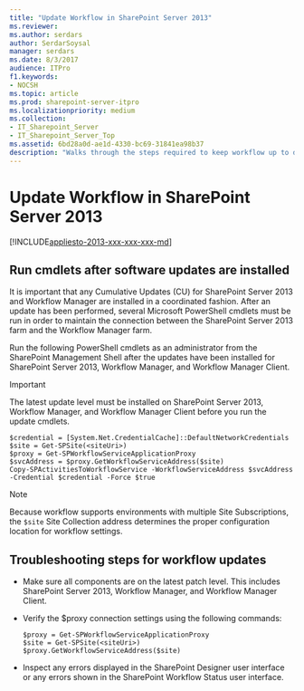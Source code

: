 ```yaml
---
title: "Update Workflow in SharePoint Server 2013"
ms.reviewer: 
ms.author: serdars
author: SerdarSoysal
manager: serdars
ms.date: 8/3/2017
audience: ITPro
f1.keywords:
- NOCSH
ms.topic: article
ms.prod: sharepoint-server-itpro
ms.localizationpriority: medium
ms.collection:
- IT_Sharepoint_Server
- IT_Sharepoint_Server_Top
ms.assetid: 6bd28a0d-ae1d-4330-bc69-31841ea98b37
description: "Walks through the steps required to keep workflow up to date in SharePoint Server 2013."
---
```


# Update Workflow in SharePoint Server 2013

[!INCLUDE[appliesto-2013-xxx-xxx-xxx-md](../includes/appliesto-2013-xxx-xxx-xxx-md.md)]
  
## Run cmdlets after software updates are installed

It is important that any Cumulative Updates (CU) for SharePoint Server 2013 and Workflow Manager are installed in a coordinated fashion. After an update has been performed, several Microsoft PowerShell cmdlets must be run in order to maintain the connection between the SharePoint Server 2013 farm and the Workflow Manager farm.
  
Run the following PowerShell cmdlets as an administrator from the SharePoint Management Shell after the updates have been installed for SharePoint Server 2013, Workflow Manager, and Workflow Manager Client.
  
> [!IMPORTANT]
> The latest update level must be installed on SharePoint Server 2013, Workflow Manager, and Workflow Manager Client before you run the update cmdlets. 
  
```
$credential = [System.Net.CredentialCache]::DefaultNetworkCredentials
$site = Get-SPSite(<siteUri>)
$proxy = Get-SPWorkflowServiceApplicationProxy
$svcAddress = $proxy.GetWorkflowServiceAddress($site)
Copy-SPActivitiesToWorkflowService -WorkflowServiceAddress $svcAddress -Credential $credential -Force $true

```

> [!NOTE]
> Because workflow supports environments with multiple Site Subscriptions, the  `$site` Site Collection address determines the proper configuration location for workflow settings. 
  
## Troubleshooting steps for workflow updates

- Make sure all components are on the latest patch level. This includes SharePoint Server 2013, Workflow Manager, and Workflow Manager Client.
    
- Verify the $proxy connection settings using the following commands:
    
  ```
  $proxy = Get-SPWorkflowServiceApplicationProxy
  $site = Get-SPSite(<siteUri>)
  $proxy.GetWorkflowServiceAddress($site)
  ```

- Inspect any errors displayed in the SharePoint Designer user interface or any errors shown in the SharePoint Workflow Status user interface.
    

